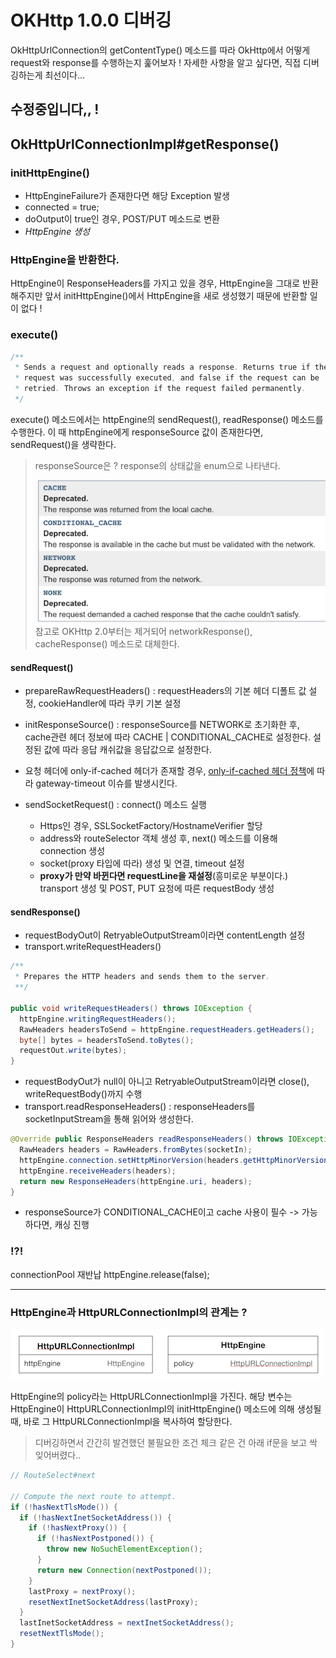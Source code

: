 
# OKHttp 1.0.0 디버깅
OkHttpUrlConnection의 getContentType() 메소드를 따라 OkHttp에서 어떻게 request와 response를 수행하는지 훑어보자 ! 
자세한 사항을 알고 싶다면, 직접 디버깅하는게 최선이다...

## 수정중입니다,, !

## OkHttpUrlConnectionImpl#getResponse()
### initHttpEngine()
  - HttpEngineFailure가 존재한다면 해당 Exception 발생
  - connected = true;
  - doOutput이 true인 경우, POST/PUT 메소드로 변환
  - *HttpEngine 생성*
  
### HttpEngine을 반환한다.
HttpEngine이 ResponseHeaders를 가지고 있을 경우, HttpEngine을 그대로 반환해주지만 
앞서 initHttpEngine()에서 HttpEngine을 새로 생성했기 때문에 반환할 일이 없다 !

### execute()
``` java
/**
 * Sends a request and optionally reads a response. Returns true if the
 * request was successfully executed, and false if the request can be
 * retried. Throws an exception if the request failed permanently.
 */
```
execute() 메소드에서는 httpEngine의 sendRequest(), readResponse() 메소드를 수행한다. 
이 때 httpEngine에게 responseSource 값이 존재한다면, sendRequest()을 생략한다. 

> responseSource은 ?
> response의 상태값을 enum으로 나타낸다. 
> 
> ![](./image/responseSource.png)
> 참고로 OKHttp 2.0부터는 제거되어 networkResponse(), cacheResponse() 메소드로 대체한다.

#### sendRequest()
- prepareRawRequestHeaders() : 
  requestHeaders의 기본 헤더 디폴트 값 설정, cookieHandler에 따라 쿠키 기본 설정
- initResponseSource() : 
  responseSource를 NETWORK로 초기화한 후, cache관련 헤더 정보에 따라 CACHE | CONDITIONAL_CACHE로 설정한다.
  설정된 값에 따라 응답 캐쉬값을 응답값으로 설정한다. 
- 요청 헤더에 only-if-cached 헤더가 존재할 경우, [only-if-cached 헤더 정책](http://www.w3.org/Protocols/rfc2616/rfc2616-sec14.html#sec14.9.4)에 따라 
  gateway-timeout 이슈를 발생시킨다. 
 
- sendSocketRequest() : 
  connect() 메소드 실행 
    - Https인 경우, SSLSocketFactory/HostnameVerifier 할당
    - address와 routeSelector 객체 생성 후, next() 메소드를 이용해 connection 생성
    - socket(proxy 타입에 따라) 생성 및 연결, timeout 설정
    - **proxy가 만약 바뀐다면 requestLine을 재설정**(흥미로운 부분이다.)
  transport 생성 및 POST, PUT 요청에 따른 requestBody 생성
  


#### sendResponse()
- requestBodyOut이 RetryableOutputStream이라면 contentLength 설정
- transport.writeRequestHeaders()
>
``` java
/**
 * Prepares the HTTP headers and sends them to the server.
 **/

public void writeRequestHeaders() throws IOException {
  httpEngine.writingRequestHeaders();
  RawHeaders headersToSend = httpEngine.requestHeaders.getHeaders();
  byte[] bytes = headersToSend.toBytes();
  requestOut.write(bytes);
}
```
- requestBodyOut가 null이 아니고 RetryableOutputStream이라면 close(), writeRequestBody()까지 수행
- transport.readResponseHeaders() : responseHeaders를 socketInputStream을 통해 읽어와 생성한다.
``` java
@Override public ResponseHeaders readResponseHeaders() throws IOException {
  RawHeaders headers = RawHeaders.fromBytes(socketIn);
  httpEngine.connection.setHttpMinorVersion(headers.getHttpMinorVersion());
  httpEngine.receiveHeaders(headers);
  return new ResponseHeaders(httpEngine.uri, headers);
}
```
- responseSource가 CONDITIONAL_CACHE이고 cache 사용이 필수 -> 가능하다면, 캐싱 진행

### !?!
connectionPool 재반납
httpEngine.release(false);


---

### HttpEngine과 HttpURLConnectionImpl의 관계는 ?
![](./image/httpEngineAndUrlConnectionImpl.png)

HttpEngine의 policy라는 HttpURLConnectionImpl을 가진다.
해당 변수는 HttpEngine이 HttpURLConnectionImpl의 initHttpEngine() 메소드에 의해 생성될 때, 바로 그 HttpURLConnectionImpl을 복사하여 할당한다.

 

> 디버깅하면서 간간히 발견했던 불필요한 조건 체크 같은 건 아래 if문을 보고 싹 잊어버렸다..
``` java
// RouteSelect#next

// Compute the next route to attempt.
if (!hasNextTlsMode()) {
  if (!hasNextInetSocketAddress()) {
    if (!hasNextProxy()) {
      if (!hasNextPostponed()) {
        throw new NoSuchElementException();
      }
      return new Connection(nextPostponed());
    }
    lastProxy = nextProxy();
    resetNextInetSocketAddress(lastProxy);
  }
  lastInetSocketAddress = nextInetSocketAddress();
  resetNextTlsMode();
}
``` 
